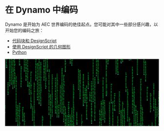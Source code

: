 # 在 Dynamo 中编码

Dynamo 是开始为 AEC 世界编码的绝佳起点。您可能对其中一些部分感兴趣，以开始您的编码之旅： 

* [代码块和 DesignScript](8-1\_code-blocks-and-design-script/)
* [使用 DesignScript 的几何图形](8-2\_geometry-with-design-script/)
* [Python](8-3\_python/)

![](./images/image(17).png)
